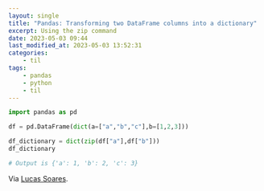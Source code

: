 ```yaml
---
layout: single
title: "Pandas: Transforming two DataFrame columns into a dictionary"
excerpt: Using the zip command
date: 2023-05-03 09:44
last_modified_at: 2023-05-03 13:52:31
categories:
    - til
tags:
    - pandas
    - python
    - til
---
```


```python
import pandas as pd

df = pd.DataFrame(dict(a=["a","b","c"],b=[1,2,3]))

df_dictionary = dict(zip(df["a"],df["b"]))
df_dictionary

# Output is {'a': 1, 'b': 2, 'c': 3}
```

Via [Lucas Soares](https://python.plainenglish.io/15-data-science-snippets-to-optimize-your-coding-pipeline-93a5625d48cd).
